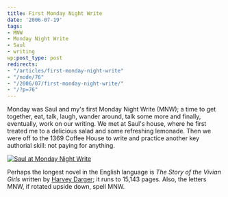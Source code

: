 ```yaml
---
title: First Monday Night Write
date: '2006-07-19'
tags:
- MNW
- Monday Night Write
- Saul
- writing
wp:post_type: post
redirects:
- "/articles/first-monday-night-write"
- "/node/76"
- "/2006/07/first-monday-night-write/"
- "/?p=76"
---
```


Monday was Saul and my's first Monday Night Write (MNW); a time to get together, eat, talk, laugh, wander around, talk some more and finally, eventually, work on our writing. We met at Saul's house, where he first treated me to a delicious salad and some refreshing lemonade. Then we were off to the 1369 Coffee House to write and practice another key authorial skill: not paying for anything.

[ ![Saul at Monday Night Write](http://static.flickr.com/61/193507831_feae80a90a.jpg) ](http://www.flickr.com/photos/bensheldon/193507831/ "Photo Sharing")

Perhaps the longest novel in the English language is _The Story of the Vivian Girls_ written by [Harvey Darger](http://en.wikipedia.org/wiki/Henry_Darger); it runs to 15,143 pages. Also, the letters MNW, if rotated upside down, spell MNW.

